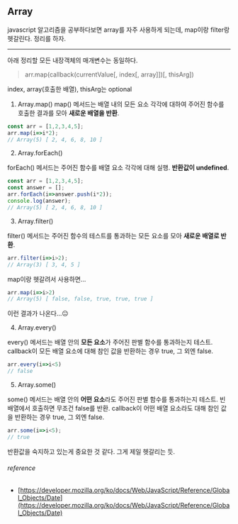 ##  Array

javascript 알고리즘을 공부하다보면 array를 자주 사용하게 되는데, map이랑 filter랑 헷갈린다. 정리를 하자.

---

아래 정리할 모든 내장객체의 매개변수는 동일하다.

> arr.map(callback(currentValue[, index[, array]])[, thisArg])

index, array(호출한 배열), thisArg는 optional


1. Array.map()
map() 메서드는 배열 내의 모든 요소 각각에 대하여 주어진 함수를 호출한 결과를 모아 **새로운 배열을 반환**.

```javascript
const arr = [1,2,3,4,5];
arr.map(i=>i*2);
// Array(5) [ 2, 4, 6, 8, 10 ]
```


2. Array.forEach()

forEach() 메서드는 주어진 함수를 배열 요소 각각에 대해 실행. **반환값이 undefined**.

```javascript
const arr = [1,2,3,4,5];
const answer = [];
arr.forEach(i=>answer.push(i*2));
console.log(answer);
// Array(5) [ 2, 4, 6, 8, 10 ]
```


3. Array.filter()

filter() 메서드는 주어진 함수의 테스트를 통과하는 모든 요소를 모아 **새로운 배열로 반환**.

```javascript
arr.filter(i=>i>2);
// Array(3) [ 3, 4, 5 ]
```

map이랑 헷갈려서 사용하면…

```javascript
arr.map(i=>i>2)
// Array(5) [ false, false, true, true, true ]
```
이런 결과가 나온다...:neutral_face:


4. Array.every()

every() 메서드는 배열 안의 **모든 요소**가 주어진 판별 함수를 통과하는지 테스트.
callback이 모든 배열 요소에 대해 참인 값을 반환하는 경우 true, 그 외엔 false.

```javascript
arr.every(i=>i<5)
// false
```


5. Array.some()

some() 메서드는 배열 안의 **어떤 요소**라도 주어진 판별 함수를 통과하는지 테스트. 빈 배열에서 호출하면 무조건 false를 반환. 
callback이 어떤 배열 요소라도 대해 참인 값을 반환하는 경우 true, 그 외엔 false.

```javascript
arr.some(i=>i<5);
// true
```


반환값을 숙지하고 있는게 중요한 것 같다. 그게 제일 헷갈리는 듯.

###### reference
* [https://developer.mozilla.org/ko/docs/Web/JavaScript/Reference/Global_Objects/Date](https://developer.mozilla.org/ko/docs/Web/JavaScript/Reference/Global_Objects/Date)

